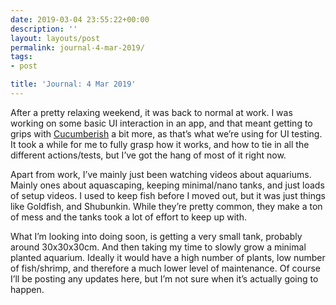 ```yaml
---
date: 2019-03-04 23:55:22+00:00
description: ''
layout: layouts/post
permalink: journal-4-mar-2019/
tags:
- post

title: 'Journal: 4 Mar 2019'
---
```


<p>After a pretty relaxing weekend, it was back to normal at work. I was working on some basic UI interaction in an app, and that meant getting to grips with <a href="https://github.com/Ahmed-Ali/Cucumberish">Cucumberish</a> a bit more, as that’s what we’re using for UI testing. It took a while for me to fully grasp how it works, and how to tie in all the different actions/tests, but I’ve got the hang of most of it right now.</p>
<p>Apart from work, I’ve mainly just been watching videos about aquariums. Mainly ones about aquascaping, keeping minimal/nano tanks, and just loads of setup videos. I used to keep fish before I moved out, but it was just things like Goldfish, and Shubunkin. While they’re pretty common, they make a ton of mess and the tanks took a lot of effort to keep up with.</p>
<p>What I’m looking into doing soon, is getting a very small tank, probably around 30x30x30cm. And then taking my time to slowly grow a minimal planted aquarium. Ideally it would have a high number of plants, low number of fish/shrimp, and therefore a much lower level of maintenance. Of course I’ll be posting any updates here, but I’m not sure when it’s actually going to happen.</p>

